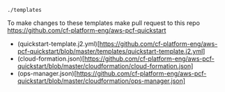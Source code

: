 `./templates`

To make changes to these templates make pull request to this repo https://github.com/cf-platform-eng/aws-pcf-quickstart
* (quickstart-template.j2.yml)[https://github.com/cf-platform-eng/aws-pcf-quickstart/blob/master/templates/quickstart-template.j2.yml]
* (cloud-formation.json)[https://github.com/cf-platform-eng/aws-pcf-quickstart/blob/master/cloudformation/cloud-formation.json]
* (ops-manager.json)[https://github.com/cf-platform-eng/aws-pcf-quickstart/blob/master/cloudformation/ops-manager.json]